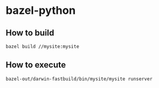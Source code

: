 # bazel-python

## How to build

```
bazel build //mysite:mysite
```

## How to execute

```
bazel-out/darwin-fastbuild/bin/mysite/mysite runserver
```

